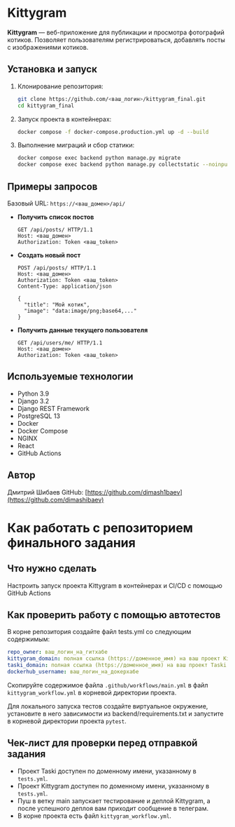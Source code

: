 # Kittygram

**Kittygram** — веб-приложение для публикации и просмотра фотографий котиков. Позволяет пользователям регистрироваться, добавлять посты с изображениями котиков.

## Установка и запуск

1. Клонирование репозитория:

   ```bash
   git clone https://github.com/<ваш_логин>/kittygram_final.git
   cd kittygram_final
   ```
2. Запуск проекта в контейнерах:

   ```bash
   docker compose -f docker-compose.production.yml up -d --build
   ```
3. Выполнение миграций и сбор статики:

   ```bash
   docker compose exec backend python manage.py migrate
   docker compose exec backend python manage.py collectstatic --noinput
   ```

## Примеры запросов

Базовый URL: `https://<ваш_домен>/api/`

* **Получить список постов**

  ```http
  GET /api/posts/ HTTP/1.1
  Host: <ваш_домен>
  Authorization: Token <ваш_token>
  ```
* **Создать новый пост**

  ```http
  POST /api/posts/ HTTP/1.1
  Host: <ваш_домен>
  Authorization: Token <ваш_token>
  Content-Type: application/json

  {
    "title": "Мой котик",
    "image": "data:image/png;base64,..."
  }
  ```
* **Получить данные текущего пользователя**

  ```http
  GET /api/users/me/ HTTP/1.1
  Host: <ваш_домен>
  Authorization: Token <ваш_token>
  ```

## Используемые технологии

* Python 3.9
* Django 3.2
* Django REST Framework
* PostgreSQL 13
* Docker
* Docker Compose
* NGINX
* React
* GitHub Actions

## Автор

Дмитрий Шибаев
GitHub: [https://github.com/dimash1baev](https://github.com/dimashibaev)


#  Как работать с репозиторием финального задания

## Что нужно сделать

Настроить запуск проекта Kittygram в контейнерах и CI/CD с помощью GitHub Actions

## Как проверить работу с помощью автотестов

В корне репозитория создайте файл tests.yml со следующим содержимым:
```yaml
repo_owner: ваш_логин_на_гитхабе
kittygram_domain: полная ссылка (https://доменное_имя) на ваш проект Kittygram
taski_domain: полная ссылка (https://доменное_имя) на ваш проект Taski
dockerhub_username: ваш_логин_на_докерхабе
```

Скопируйте содержимое файла `.github/workflows/main.yml` в файл `kittygram_workflow.yml` в корневой директории проекта.

Для локального запуска тестов создайте виртуальное окружение, установите в него зависимости из backend/requirements.txt и запустите в корневой директории проекта `pytest`.

## Чек-лист для проверки перед отправкой задания

- Проект Taski доступен по доменному имени, указанному в `tests.yml`.
- Проект Kittygram доступен по доменному имени, указанному в `tests.yml`.
- Пуш в ветку main запускает тестирование и деплой Kittygram, а после успешного деплоя вам приходит сообщение в телеграм.
- В корне проекта есть файл `kittygram_workflow.yml`.
